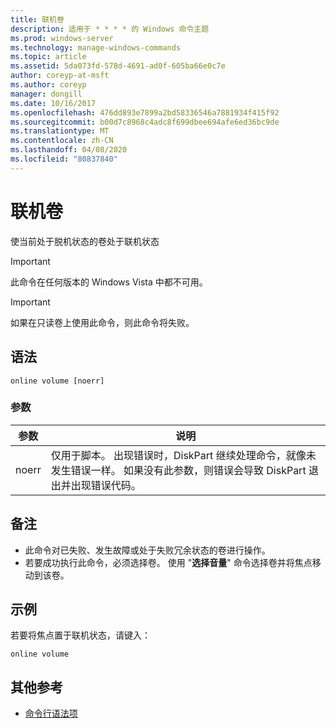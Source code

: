```yaml
---
title: 联机卷
description: 适用于 * * * * 的 Windows 命令主题
ms.prod: windows-server
ms.technology: manage-windows-commands
ms.topic: article
ms.assetid: 5da073fd-578d-4691-ad0f-605ba66e0c7e
author: coreyp-at-msft
ms.author: coreyp
manager: dongill
ms.date: 10/16/2017
ms.openlocfilehash: 476dd893e7899a2bd58336546a7881934f415f92
ms.sourcegitcommit: b00d7c8968c4adc8f699dbee694afe6ed36bc9de
ms.translationtype: MT
ms.contentlocale: zh-CN
ms.lasthandoff: 04/08/2020
ms.locfileid: "80837840"
---
```

# <a name="online-volume"></a>联机卷



使当前处于脱机状态的卷处于联机状态

> [!IMPORTANT]
> 此命令在任何版本的 Windows Vista 中都不可用。

> [!IMPORTANT]
> 如果在只读卷上使用此命令，则此命令将失败。

## <a name="syntax"></a>语法

```
online volume [noerr]
```

### <a name="parameters"></a>参数

|参数|说明|
|---------|-----------|
|noerr|仅用于脚本。 出现错误时，DiskPart 继续处理命令，就像未发生错误一样。 如果没有此参数，则错误会导致 DiskPart 退出并出现错误代码。|

## <a name="remarks"></a>备注

-   此命令对已失败、发生故障或处于失败冗余状态的卷进行操作。
-   若要成功执行此命令，必须选择卷。 使用 "**选择音量**" 命令选择卷并将焦点移动到该卷。

## <a name="examples"></a><a name=BKMK_examples></a>示例

若要将焦点置于联机状态，请键入：
```
online volume
```

## <a name="additional-references"></a>其他参考

- [命令行语法项](command-line-syntax-key.md)

